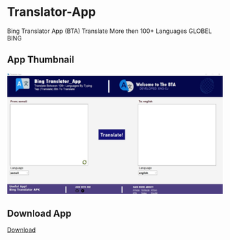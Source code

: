 # Translator-App
Bing Translator App (BTA) Translate More then 100+ Languages GLOBEL BING

## App Thumbnail
![](Thumb-e/Thumbnail.jpg)

## Download App
[Download](https://download1327.mediafire.com/ne9fbk4k9uhg/cvdxprkm103w0nz/Translato+App-1.0-amd64.msi)
